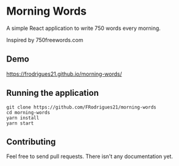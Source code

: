 # Morning Words

A simple React application to write 750 words every morning.

Inspired by 750freewords.com

## Demo
https://frodrigues21.github.io/morning-words/

## Running the application

```
git clone https://github.com/FRodrigues21/morning-words
cd morning-words
yarn install
yarn start
```

## Contributing

Feel free to send pull requests. There isn't any documentation yet.
